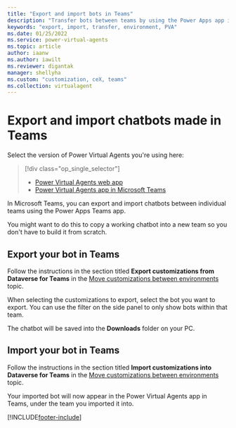 ```yaml
---
title: "Export and import bots in Teams"
description: "Transfer bots between teams by using the Power Apps app in Microsoft Teams."
keywords: "export, import, transfer, environment, PVA"
ms.date: 01/25/2022
ms.service: power-virtual-agents
ms.topic: article
author: iaanw
ms.author: iawilt
ms.reviewer: digantak
manager: shellyha
ms.custom: "customization, ceX, teams"
ms.collection: virtualagent
---
```


# Export and import chatbots made in Teams

Select the version of Power Virtual Agents you're using here:

> [!div class="op_single_selector"]
>
> - [Power Virtual Agents web app](../authoring-export-import-bots.md)
> - [Power Virtual Agents app in Microsoft Teams](authoring-export-import-bots-teams.md)

In Microsoft Teams, you can export and import chatbots between individual teams using the Power Apps Teams app.

You might want to do this to copy a working chatbot into a new team so you don't have to build it from scratch.

## Export your bot in Teams

Follow the instructions in the section titled **Export customizations from Dataverse for Teams** in the [Move customizations between environments](/powerapps/teams/import-solution-in-teams#export-customizations-from-dataverse-for-teams) topic.

When selecting the customizations to export, select the bot you want to export. You can use the filter on the side panel to only show bots within that team.

The chatbot will be saved into the **Downloads** folder on your PC.

## Import your bot in Teams

Follow the instructions in the section titled **Import customizations into Dataverse for Teams** in the [Move customizations between environments](/powerapps/teams/import-solution-in-teams#import-customizations-into-dataverse-for-teams) topic.

Your imported bot will now appear in the Power Virtual Agents app in Teams, under the team you imported it into.

[!INCLUDE[footer-include](../includes/footer-banner.md)]
